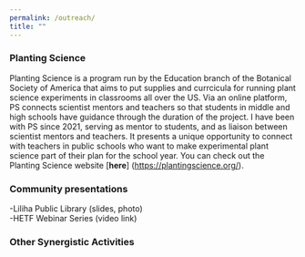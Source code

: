 ```yaml
---
permalink: /outreach/
title: ""
--- 
```

### Planting Science

Planting Science is a program run by the Education branch of the Botanical Society of America that aims to put supplies and currcicula for running plant science experiments in classrooms all over the US. Via an online platform, PS connects scientist mentors and teachers so that students in middle and high schools have guidance through the duration of the project. I have been with PS since 2021, serving as mentor to students, and as liaison between scientist mentors and teachers. It presents a unique opportunity to connect with teachers in public schools who want to make experimental plant science part of their plan for the school year. You can check out the Planting Science website [**here**] (https://plantingscience.org/). 
 
### Community presentations 
  -Liliha Public Library (slides, photo) <br/>
  -HETF Webinar Series (video link) <br/>

### Other Synergistic Activities

